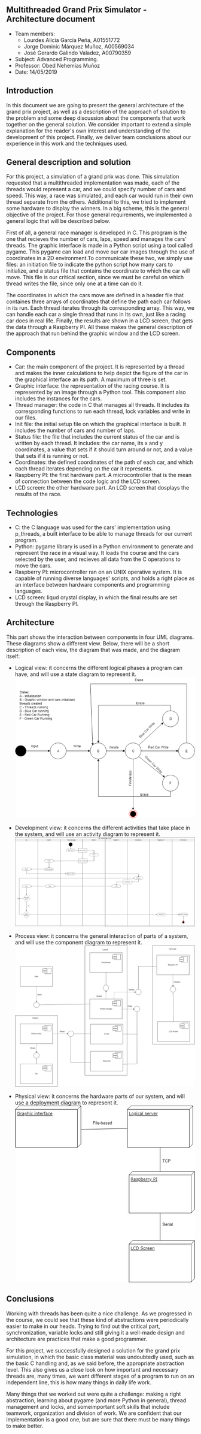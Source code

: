 Multithreaded Grand Prix Simulator - Architecture document
----------------------------------

- Team members:
	- Lourdes Alicia García Peña, A01551772
	- Jorge Dominic Márquez Muñoz, A00569034
	- José Gerardo Galindo Valadez, A00790359
- Subject: Advanced Programming.
- Professor: Obed Nehemías Muñoz
- Date: 14/05/2019

Introduction
----------------------
In this document we are going to present the general architecture of the grand prix project, as well as a description of the approach of solution to the problem and some deep discussion about the components that work together on the general solution. We consider important to extend a simple explanation for the reader's own interest and understanding of the development of this project. Finally, we deliver team conclusions about our experience in this work and the techniques used.

General description and solution
--------------------
For this project, a simulation of a grand prix was done. This simulation requested that a multithreaded implementation was made, each of the threads would represent a car, and we could specify number of cars and speed. This way, a race was simulated, and each car would run in their own thread separate from the others. Additional to this, we tried to implement some hardware to display the winners. In a big scheme, this is the general objective of the project. For those general requirements, we implemented a general logic that will be described below. 

First of all, a general race manager is developed in C. This program is the one that recieves the number of cars, laps, speed and manages the cars' threads. The graphic interface is made in a Python script using a tool called pygame. This pygame can load and move our car images through the use of coordinates in a 2D environment.To communicate these two, we simply use files: an initiation file to indicate the python script how many cars to initialize, and a status file that contains the coordinate to which the car will move. This file is our critical section, since we must be careful on which thread writes the file, since only one at a time can do it.

The coordinates in which the cars move are defined in a header file that containes three arrays of coordinates that define the path each car follows in its run. Each thread iterates through its corresponding array. This way, we can handle each car a single thread that runs in its own, just like a racing car does in real life. Finally, the results are shown in a LCD screen, that gets the data through a Raspberry PI. All these makes the general description of the approach that run behind the graphic window and the LCD screen.

Components
------------
- Car: the main component of the project. It is represented by a thread and makes the inner calculations to help depict the figure of the car in the graphical interface an its path. A maximum of three is set.
- Graphic interface: the representation of the racing course. It is represented by an image through a Python tool. This component also includes the instances for the cars.
- Thread manager: the code in C that manages all threads. It includes its corresponding functions to run each thread, lock variables and write in our files.
- Init file: the initial setup file on which the graphical interface is built. It includes the number of cars and number of laps.
- Status file: the file that includes the current status of the car and is written by each thread. It includes: the car name, its x and y coordinates, a value that sets if it should turn around or not, and a value that sets if it is running or not.
- Coordinates: the defined coordinates of the path of each car, and which each thread iterates depending on the car it represents.
- Raspberry PI: the first hardware part. A microcontroller that is the mean of connection between the code logic and the LCD screen.
- LCD screen: the other hardware part. An LCD screen that dosplays the results of the race.


Technologies
-------------
- C: the C language was used for the cars' implementation using p_threads, a built interface to be able to manage threads for our current program. 
- Python: pygame library is used in a Python environment to generate and represent the race in a visual way. It loads the course and the cars selected by the user, and recieves all data from the C operations to move the cars.
- Raspberry PI: microcontroller ran on an UNIX operative system. It is capable of running diverse languages' scripts, and holds a right place as an interface between hardware components and programming languages.
- LCD screen: liqud crystal display, in which the final results are set through the Raspberry PI.


Architecture
-------------------------------
This part shows the interaction between components in four UML diagrams. These diagrams show a different view. Below, there will be a short description of each view, the diagram that was made, and the diagram itself:

- Logical view: it concerns the different logical phases a program can have, and will use a state diagram to represent it.
![state](state.png)

- Development view: it concerns the different activities that take place in the system, and will use an activity diagram to represent it.
![activity](activity.png)

- Process view: it concerns the general interaction of parts of a system, and will use the component diagram to represent it.
![component](component.png)

- Physical view: it concerns the hardware parts of our system, and will use a deployment diagram to represent it.
![deploy](deploy.png)

Conclusions
------------------
Working with threads has been quite a nice challenge. As we progressed in the course, we could see that these kind of abstractions were periodically easier to make in our heads. Trying to find out the critical part, synchronization, variable locks and still giving it a well-made design and architecture are practices that make a good programmer. 

For this project, we successfully designed a solution for the grand prix simulation, in which the basic class material was undoubtedly used, such as the basic C handling and, as we said before, the appropriate abstraction level. This also gives us a close look on how important and necessary threads are, many times, we want different stages of a program to run on an independent line, this is how many things in daily life work.

Many things that we worked out were quite a challenge: making a right abstraction, learning about pygame (and more Python in general), thread management and locks, and someimportant soft skills that include teamwork, organization and division of work. We are confident that our implementation is a good one, but are sure that there must be many things to make better.
